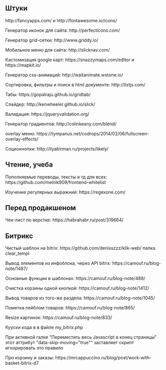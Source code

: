 <h2>Штуки</h2>
<p>http://fancyapps.com/ и http://fontawesome.io/icons/</p>
<p>Генератор иконок для сайта: http://perfecticons.com/ </p>
<p>Генератор grid-сетки: http://www.griddy.io/</p>
<p>Мобильное меню для сайта: http://slicknav.com/</p>
<p>Кастомизация google карт: https://snazzymaps.com/editor и https://mapkit.io/</p>
<p>Генератор css-анимаций: http://waitanimate.wstone.io/</p>
<p>Сортировка, фильтры и поиск в html документе: http://listjs.com/</p>
<p>Табы: https://gopalraju.github.io/gridtab/</p>
<p>Слайдер: http://kenwheeler.github.io/slick/</p>
<p>Валидация: https://jqueryvalidation.org/</p>
<p>Генератор градиентов: http://colinkeany.com/blend/</p>
<p>overlay меню: https://tympanus.net/codrops/2014/02/06/fullscreen-overlay-effects/</p>
<p>Социокнопки: http://ilyabirman.ru/projects/likely/</p>
<p></p>
<p></p>
<p></p>
<p></p>

<h2>Чтение, учеба</h2>
<p>Пополняемые переводы, тексты и тд для всех: https://github.com/melnik909/frontend-whitelist</p>
<p>Изучение регулярных выражний: https://regexone.com/</p>

<h2>Перед продакшеном</h2>
<p>Чек-лист по верстке: https://habrahabr.ru/post/319664/</p>

<h2>Битрикс</h2>
<p>Чистый шаблон на bitrix: https://github.com/denisszzz/klik-web/ папка clear_templ</p>
<p>Вывод элементов из инфоблока, через API bitrix: https://camouf.ru/blog-note/1487/</p>
<p>Основные функции в шаблонах: https://camouf.ru/blog-note/488/</p>
<p>Очистка корзины одной кнопкой: https://camouf.ru/blog-note/1412/</p>
<p>Вывод товаров из того-же раздела: https://camouf.ru/blog-note/1045/</p>
<p>Пометка лейблом товаров: https://camouf.ru/blog-note/865/</p>
<p>Resize картинок: https://camouf.ru/blog-note/833/</p>
<p>Кууски кода в в файле my_bitrix.php</p>
<p>При активной галке "Переместить весь Javascript в конец страницы" этот аттрибут "data-skip-moving="true"" заставляет скрипт игнорировать это правило</p>
<p>Про корзину и заказы: https://mrcappuccino.ru/blog/post/work-with-basket-bitrix-d7</p>
